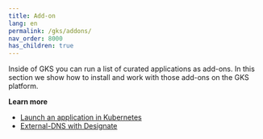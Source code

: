 ```yaml
---
title: Add-on
lang: en
permalink: /gks/addons/
nav_order: 8000
has_children: true
---
```


Inside of GKS you can run a list of curated applications as add-ons. In this section we show how to install and work with those add-ons on the GKS platform.

**Learn more**
* [Launch an application in Kubernetes](/gks/k8sapplications/runningapplications/)
* [External-DNS with Designate](/gks/k8sapplications/externaldnsanddesignate/)
